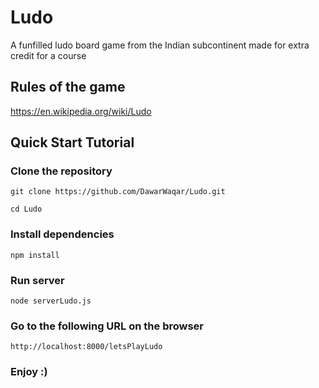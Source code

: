# Ludo

A funfilled ludo board game from the Indian subcontinent made for extra credit for a course

## Rules of the game

https://en.wikipedia.org/wiki/Ludo

## Quick Start Tutorial

### Clone the repository

```
git clone https://github.com/DawarWaqar/Ludo.git
```

```
cd Ludo
```

### Install dependencies

```
npm install
```

### Run server

```
node serverLudo.js
```

### Go to the following URL on the browser

```
http://localhost:8000/letsPlayLudo
```

### Enjoy :)
